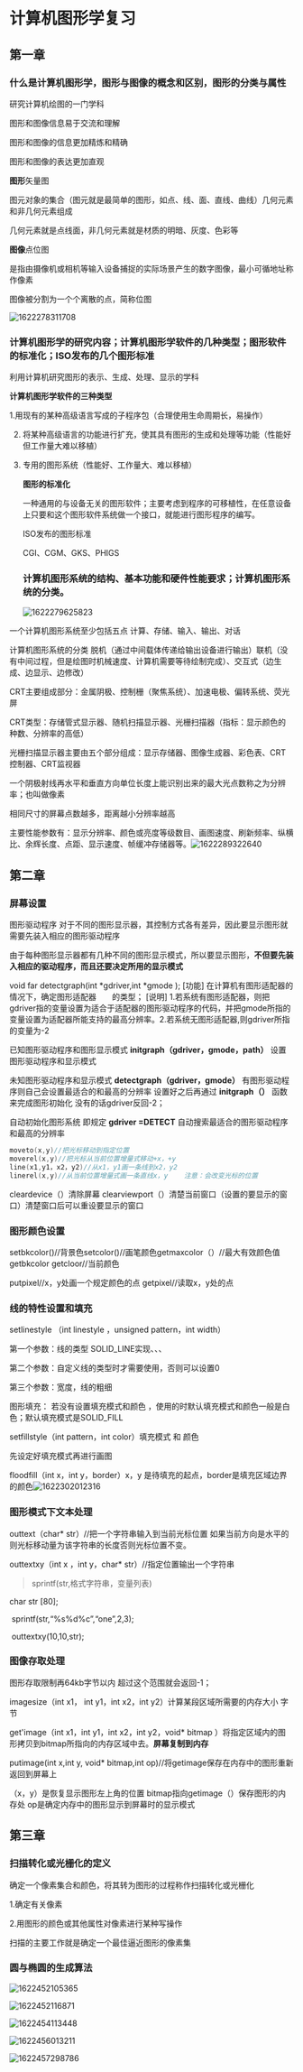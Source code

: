 # 计算机图形学复习

## 第一章

### 什么是计算机图形学，图形与图像的概念和区别，图形的分类与属性

研究计算机绘图的一门学科

图形和图像信息易于交流和理解

图形和图像的信息更加精炼和精确

图形和图像的表达更加直观



**图形**矢量图

图元对象的集合（图元就是最简单的图形，如点、线、面、直线、曲线）几何元素和非几何元素组成

几何元素就是点线面，非几何元素就是材质的明暗、灰度、色彩等

**图像**点位图

是指由摄像机或相机等输入设备捕捉的实际场景产生的数字图像，最小可循地址称作像素

图像被分割为一个个离散的点，简称位图

![1622278311708](FUXI.assets/1622278311708.png)

### 计算机图形学的研究内容；计算机图形学软件的几种类型；图形软件的标准化；ISO发布的几个图形标准

利用计算机研究图形的表示、生成、处理、显示的学科

**计算机图形学软件的三种类型**

1.用现有的某种高级语言写成的子程序包（合理使用生命周期长，易操作）

2. 将某种高级语言的功能进行扩充，使其具有图形的生成和处理等功能（性能好但工作量大难以移植）

3. 专用的图形系统（性能好、工作量大、难以移植）

   **图形的标准化**

   一种通用的与设备无关的图形软件；主要考虑到程序的可移植性，在任意设备上只要和这个图形软件系统做一个接口，就能进行图形程序的编写。

   ISO发布的图形标准

   CGI、CGM、GKS、PHIGS 

   ### 计算机图形系统的结构、基本功能和硬件性能要求；计算机图形系统的分类。

   ![1622279625823](FUXI.assets/1622279625823.png)

   

一个计算机图形系统至少包括五点 计算、存储、输入、输出、对话



计算机图形系统的分类  脱机（通过中间载体传递给输出设备进行输出）联机（没有中间过程，但是绘图时机械速度、计算机需要等待绘制完成）、交互式（边生成、边显示、边修改）

CRT主要组成部分：金属阴极、控制栅（聚焦系统）、加速电极、偏转系统、荧光屏

CRT类型：存储管式显示器、随机扫描显示器、光栅扫描器（指标：显示颜色的种数、分辨率的高低）

光栅扫描显示器主要由五个部分组成：显示存储器、图像生成器、彩色表、CRT控制器、CRT监视器

一个阴极射线再水平和垂直方向单位长度上能识别出来的最大光点数称之为分辨率；也叫做像素

相同尺寸的屏幕点数越多，距离越小分辨率越高

主要性能参数有：显示分辨率、颜色或亮度等级数目、画图速度、刷新频率、纵横比、余辉长度、点距、显示速度、帧缓冲存储器等。![1622289322640](FUXI.assets/1622289322640.png)

## 第二章

### 屏幕设置

 图形驱动程序
   对于不同的图形显示器，其控制方式各有差异，因此要显示图形就需要先装入相应的图形驱动程序



由于每种图形显示器都有几种不同的图形显示模式，所以要显示图形，**不但要先装入相应的驱动程序，而且还要决定所用的显示模式**

void  far detectgraph(int *gdriver,int *gmode );
[功能]  在计算机有图形适配器的情况下，确定图形适配器　　的类型；
[说明]  1.若系统有图形适配器，则把gdriver指的变量设置为适合于适配器的图形驱动程序的代码，并把gmode所指的变量设置为适配器所能支持的最高分辨率。2.若系统无图形适配器,则gdriver所指的变量为-2 



已知图形驱动程序和图形显示模式   **initgraph（gdriver，gmode，path）**   设置图形驱动程序和显示模式



未知图形驱动程序和显示模式    **detectgraph（gdriver，gmode）**  有图形驱动程序则自己会设置最适合的和最高的分辨率   设置好之后再通过   **initgraph（）** 函数来完成图形初始化      没有的话gdriver反回-2；



自动初始化图形系统  即规定 **gdriver =DETECT**  自动搜索最适合的图形驱动程序和最高的分辨率

```C++
moveto(x,y)//把光标移动到指定位置
moverel(x,y)//把光标从当前位置增量式移动+x，+y
line(x1,y1，x2，y2)//从x1，y1画一条线到x2，y2
linerel(x,y)//从当前位置增量式画一条直线x，y    注意：会改变光标的位置
```

cleardevice（）清除屏幕   clearviewport（）清楚当前窗口（设置的要显示的窗口）清楚窗口后可以重设要显示的窗口

### 图形颜色设置

setbkcolor()//背景色setcolor()//画笔颜色getmaxcolor（）//最大有效颜色值 getbkcolor  getcloor//当前颜色

putpixel//x，y处画一个规定颜色的点   getpixel//读取x，y处的点 

### 线的特性设置和填充

setlinestyle   （int linestyle  ，unsigned pattern，int width）

第一个参数：线的类型 SOLID_LINE实现、、、

第二个参数：自定义线的类型时才需要使用，否则可以设置0

第三个参数：宽度，线的粗细

图形填充：   若没有设置填充模式和颜色 ，使用的时默认填充模式和颜色一般是白色；默认填充模式是SOLID_FILL

setfillstyle（int pattern，int color）填充模式 和  颜色

先设定好填充模式再进行画图

floodfill（int  x，int y，border）x，y	是待填充的起点，border是填充区域边界的颜色![1622302012316](FUXI.assets/1622302012316.png)



### 图形模式下文本处理

outtext（char* str）//把一个字符串输入到当前光标位置   如果当前方向是水平的 则光标移动量为该字符串的长度否则光标位置不变。

outtextxy（int x ，int y，char* str）//指定位置输出一个字符串

> sprintf(str,格式字符串，变量列表)

char str [80];

​          sprintf(str,“%s%d%c”,“one”,2,3);

​          outtextxy(10,10,str);

### 图像存取处理

图形存取限制再64kb字节以内    超过这个范围就会返回-1；

imagesize（int x1， int  y1，int x2，int y2）计算某段区域所需要的内存大小   字节

get'image（int x1，int y1，int x2，int y2，void* bitmap	）将指定区域内的图形拷贝到bitmap所指向的内存区域中去。**屏幕复制到内存**

putimage(int x,int y, void* bitmap,int op)//将getimage保存在内存中的图形重新返回到屏幕上

（x，y）是恢复显示图形左上角的位置  bitmap指向getimage（）保存图形的内存处    op是确定内存中的图形显示到屏幕时的显示模式

## 第三章

### 扫描转化或光栅化的定义

确定一个像素集合和颜色，将其转为图形的过程称作扫描转化或光栅化

1.确定有关像素

2.用图形的颜色或其他属性对像素进行某种写操作

扫描的主要工作就是确定一个最佳逼近图形的像素集

### 圆与椭圆的生成算法

![1622452105365](FUXI.assets/1622452105365.png)

![1622452116871](FUXI.assets/1622452116871.png)

![1622454113448](FUXI.assets/1622454113448.png)

![1622456013211](FUXI.assets/1622456013211.png)

![1622457298786](FUXI.assets/1622457298786.png)